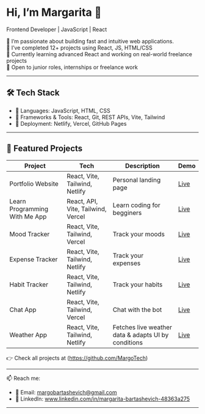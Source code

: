 # Hi, I’m Margarita 👋  
Frontend Developer | JavaScript | React

🚀 I’m passionate about building fast and intuitive web applications.  
📌 I’ve completed 12+ projects using React, JS, HTML/CSS  
🌱 Currently learning advanced React and working on real-world freelance projects  
💼 Open to junior roles, internships or freelance work  

---

## 🛠 Tech Stack
- 🔹 Languages: JavaScript, HTML, CSS
- 🔹 Frameworks & Tools: React, Git, REST APIs, Vite, Tailwind
- 🔹 Deployment: Netlify, Vercel, GitHub Pages

---

## 📌 Featured Projects

| Project | Tech | Description | Demo |
|--------|------|-------------|------|
| Portfolio Website | React, Vite, Tailwind, Netlify| Personal landing page | [Live](https://68a48610111c07000836c402--portfolio-margo.netlify.app/) |
| Learn Programming With Me App | React, API,  Vite, Tailwind, Vercel | Learn coding for begginers | [Live](https://study-programming-with-me-app.vercel.app) |
| Mood Tracker | React, Vite, Tailwind, Vercel | Track your moods | [Live](https://mood-tracker-app-kohl.vercel.app) |
| Expense Tracker | React, Vite, Tailwind, Netlify | Track your expenses | [Live](https://6875056c6f686197f3125742--expencse-tracker.netlify.app/) |
| Habit Tracker | React, Vite, Tailwind, Netlify | Track your habits | [Live](https://68a46afceb747d1556d785d8--habit-tracker-app-margo.netlify.app/) |
| Chat App | React, Vite, Tailwind, Vercel | Chat with the bot| [Live](https://app-chat-liard.vercel.app) |
| Weather App | React, Vite, Tailwind, Netlify | Fetches live weather data & adapts UI by conditions | [Live](https://68b5b1e4dc9050d3288559a9--forecats-app.netlify.app/) |

👉 Check all projects at (https://github.com/MargoTech)

---

📫 Reach me:
- 📧 Email: margobartashevich@gmail.com  
- 💼 LinkedIn: www.linkedin.com/in/margarita-bartashevich-48363a275

---
